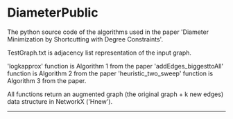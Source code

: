 # DiameterPublic
The python source code of the algorithms used in the paper 'Diameter Minimization by Shortcutting with Degree Constraints'.

TestGraph.txt is adjacency list representation of the input graph.

'logkapprox' function is Algorithm 1 from the paper
'addEdges_biggesttoAll' function is Algorithm 2 from the paper
'heuristic_two_sweep' function is Algorithm 3 from the paper.

All functions return an augmented graph (the original graph + k new edges) data structure in NetworkX ('Hnew').

***


